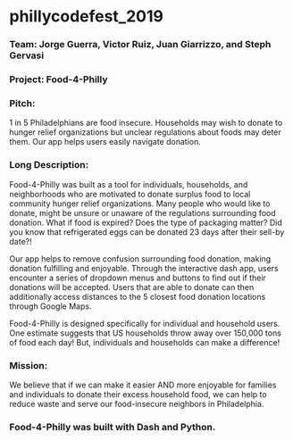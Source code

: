 # phillycodefest_2019

### Team: Jorge Guerra, Victor Ruiz, Juan Giarrizzo, and Steph Gervasi

### Project: Food-4-Philly

### Pitch: 
1 in 5 Philadelphians are food insecure. Households may wish to donate to hunger relief organizations but unclear regulations about foods may deter them. Our app helps users easily navigate donation. 

### Long Description: 
Food-4-Philly was built as a tool for individuals, households, and neighborhoods who are motivated to donate surplus food to local community hunger relief organizations. Many people who would like to donate, might be unsure or unaware of the regulations surrounding food donation. What if food is expired? Does the type of packaging matter? Did you know that refrigerated eggs can be donated 23 days after their sell-by date?!

Our app helps to remove confusion surrounding food donation, making donation fulfilling and enjoyable.
Through the interactive dash app, users encounter a series of dropdown menus and buttons to find out if their donations will be accepted. Users that are able to donate can then additionally access distances to the 5 closest food donation locations through Google Maps.

Food-4-Philly is designed specifically for individual and household users. One estimate suggests that US households throw away over 150,000 tons of food each day! But, individuals and households can make a difference!

### Mission:
We believe that if we can make it easier AND more enjoyable for families and individuals to donate their excess household food, we can help to reduce waste and serve our food-insecure neighbors in Philadelphia.

### Food-4-Philly was built with Dash and Python.
